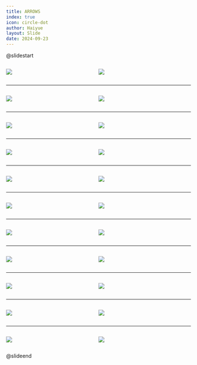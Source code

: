 ```yaml
---
title: ARROWS
index: true
icon: circle-dot
author: Haiyue
layout: Slide
date: 2024-09-23
---
```

 
@slidestart

<div style="display:flex">
<div style="flex:1">

![](https://raw.githubusercontent.com/yclord/reading/refs/heads/master/english/Level-R/ARROWS/001.webp)
</div>
<div style="flex:1">

![](https://raw.githubusercontent.com/yclord/reading/refs/heads/master/english/Level-R/ARROWS/002.webp)
</div>
</div>

---

<div style="display:flex">
<div style="flex:1">

![](https://raw.githubusercontent.com/yclord/reading/refs/heads/master/english/Level-R/ARROWS/003.webp)
</div>
<div style="flex:1">

![](https://raw.githubusercontent.com/yclord/reading/refs/heads/master/english/Level-R/ARROWS/004.webp)
</div>
</div>

---

<div style="display:flex">
<div style="flex:1">

![](https://raw.githubusercontent.com/yclord/reading/refs/heads/master/english/Level-R/ARROWS/005.webp)
</div>
<div style="flex:1">

![](https://raw.githubusercontent.com/yclord/reading/refs/heads/master/english/Level-R/ARROWS/006.webp)
</div>
</div>

---

<div style="display:flex">
<div style="flex:1">

![](https://raw.githubusercontent.com/yclord/reading/refs/heads/master/english/Level-R/ARROWS/007.webp)
</div>
<div style="flex:1">

![](https://raw.githubusercontent.com/yclord/reading/refs/heads/master/english/Level-R/ARROWS/008.webp)
</div>
</div>

---

<div style="display:flex">
<div style="flex:1">

![](https://raw.githubusercontent.com/yclord/reading/refs/heads/master/english/Level-R/ARROWS/009.webp)
</div>
<div style="flex:1">

![](https://raw.githubusercontent.com/yclord/reading/refs/heads/master/english/Level-R/ARROWS/010.webp)
</div>
</div>

---

<div style="display:flex">
<div style="flex:1">

![](https://raw.githubusercontent.com/yclord/reading/refs/heads/master/english/Level-R/ARROWS/011.webp)
</div>
<div style="flex:1">

![](https://raw.githubusercontent.com/yclord/reading/refs/heads/master/english/Level-R/ARROWS/012.webp)
</div>
</div>

---

<div style="display:flex">
<div style="flex:1">

![](https://raw.githubusercontent.com/yclord/reading/refs/heads/master/english/Level-R/ARROWS/013.webp)
</div>
<div style="flex:1">

![](https://raw.githubusercontent.com/yclord/reading/refs/heads/master/english/Level-R/ARROWS/014.webp)
</div>
</div>

---

<div style="display:flex">
<div style="flex:1">

![](https://raw.githubusercontent.com/yclord/reading/refs/heads/master/english/Level-R/ARROWS/015.webp)
</div>
<div style="flex:1">

![](https://raw.githubusercontent.com/yclord/reading/refs/heads/master/english/Level-R/ARROWS/016.webp)
</div>
</div>

---

<div style="display:flex">
<div style="flex:1">

![](https://raw.githubusercontent.com/yclord/reading/refs/heads/master/english/Level-R/ARROWS/017.webp)
</div>
<div style="flex:1">

![](https://raw.githubusercontent.com/yclord/reading/refs/heads/master/english/Level-R/ARROWS/018.webp)
</div>
</div>

---

<div style="display:flex">
<div style="flex:1">

![](https://raw.githubusercontent.com/yclord/reading/refs/heads/master/english/Level-R/ARROWS/019.webp)
</div>
<div style="flex:1">

![](https://raw.githubusercontent.com/yclord/reading/refs/heads/master/english/Level-R/ARROWS/020.webp)
</div>
</div>

---

<div style="display:flex">
<div style="flex:1">

![](https://raw.githubusercontent.com/yclord/reading/refs/heads/master/english/Level-R/ARROWS/021.webp)
</div>
<div style="flex:1">

![](https://raw.githubusercontent.com/yclord/reading/refs/heads/master/english/Level-R/ARROWS/022.webp)
</div>
</div>

@slideend